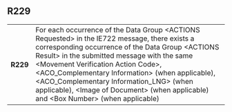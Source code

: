## R229
<table>
 <tr>
  <th>
   R229
  </th>
  <td>
   For each occurrence of the Data Group &lt;ACTIONS Requested&gt; in the IE722 message, there exists a corresponding occurrence of the Data Group &lt;ACTIONS Result&gt; in the submitted message with the same &lt;Movement Verification Action Code&gt;, &lt;ACO_Complementary Information&gt; (when applicable), &lt;ACO_Complementary Information_LNG&gt; (when applicable), &lt;Image of Document&gt; (when applicable) and &lt;Box Number&gt; (when applicable)
  </td>
 </tr>
</table>
